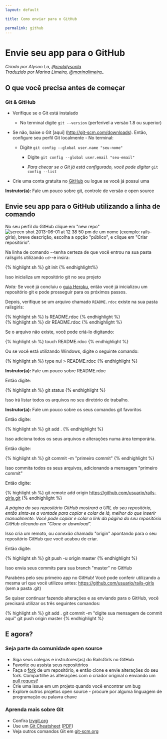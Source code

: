 ```yaml
---
layout: default

title: Como enviar para o GitHub

permalink: github
---
```


# Envie seu app para o GitHub

*Criado por Alyson La, [@realalysonla](https://www.twitter.com/realalysonla)*  
*Traduzido por Marina Limeira, [@marinalimeira_](https://www.twitter.com/marinalimeira_)*

## O que você precisa antes de começar

### Git & GitHub

* Verifique se o Git está instalado
  * No terminal digite `git --version` (perferível a versão 1.8 ou superior)

* Se não, baixe o Git [aqui] (http://git-scm.com/downloads).
	Então, configure seu perfil Git localmente - No terminal:
  * Digite `git config --global user.name "seu-nome"`
	* Digite `git config --global user.email "seu-email"`

	* _Para checar se o Git já está configurado, você pode digitar_ `git config --list`

* Crie uma conta gratuita no [GitHub](https://github.com) ou logue se você já possui uma

**Instrutor(a):** Fale um pouco sobre git, controle de versão e open source

## Envie seu app para o GitHub utilizando a linha de comando

No seu perfil do GitHub clique em "new repo"  ![screen shot 2013-06-01 at 12 38 50 pm](https://f.cloud.github.com/assets/2623954/595307/eb70c6cc-caf2-11e2-9d2d-60deb31ac049.png) de um nome (exemplo: rails-girls), breve descrição, escolha a opção "público", e clique em "Criar repositório".

Na linha de comando --tenha certeza de que você entrou na sua pasta railsgirls utilizando `cd`--e insira:

{% highlight sh %}
git init
{% endhighlight%}

Isso inicializa um repositório git no seu projeto

*Nota:* Se você já concluiu o [guia Heroku](/heroku), então você já inicializou um repositório git e pode prosseguir para os próximos passos.

Depois, verifique se um arquivo chamado `README.rdoc` existe na sua pasta railsgirls:

<div class="os-specific">
  <div class="nix">
{% highlight sh %}
ls README.rdoc
{% endhighlight %}
  </div>
  <div class="win">
{% highlight sh %}
dir README.rdoc
{% endhighlight %}
  </div>
</div>

Se o arquivo não existe, você pode criá-lo digitando:

{% highlight sh %}
touch README.rdoc
{% endhighlight %}

Ou se você está utilizando Windows, digite o seguinte comando:

{% highlight sh %}
type nul > README.rdoc
{% endhighlight %}

**Instrutor(a):** Fale um pouco sobre README.rdoc

Então digite:

{% highlight sh %}
git status
{% endhighlight %}

Isso irá listar todos os arquivos no seu diretório de trabalho.

**Instrutor(a):** Fale um pouco sobre os seus comandos git favoritos

Então digite:

{% highlight sh %}
git add .
{% endhighlight %}

Isso adiciona todos os seus arquivos e alterações numa área temporária.

Então digite:

{% highlight sh %}
git commit -m "primeiro commit"
{% endhighlight %}

Isso commita todos os seus arquivos, adicionando a mensagem "primeiro commit"

Então digite:

{% highlight sh %}
git remote add origin https://github.com/usuario/rails-girls.git
{% endhighlight %}

_A página do seu repositório GitHub mostrará a URL do seu repositório, então sinta-se a vontade para copiar e colar de lá, melhor do que inserir manualmente. Você pode copiar e colar o link da página do seu repositório GitHub clicando em "Clone or download"._

Isso cria um remoto, ou _conexão_ chamado "origin" apontando para o seu repositório GitHub que você acabou de criar.

Então digite:

{% highlight sh %}
git push -u origin master
{% endhighlight %}

Isso envia seus commits para sua branch "master" no GitHub

Parabéns pelo seu primeiro app no GitHub! Você pode conferir utilizando a mesma url que você utilizou antes: https://github.com/usuario/rails-girls (sem a pasta .git)

Se quiser continuar fazendo alterações e as enviando para o GitHub, você precisará utilizar os três seguintes comandos:

{% highlight sh %}
git add .
git commit -m "digite sua mensagem de commit aqui"
git push origin master
{% endhighlight %}

## E agora?

### Seja parte da comunidade open source

 * Siga seus colegas e instrutores(as) do RailsGirls no GitHub
 * Favorite ou assista seus repositórios
 * Faça o [fork](https://help.github.com/articles/fork-a-repo) de um repositório, e então clone e envie alterações do seu fork. Compartilhe as alterações com o criador original o enviando um [pull request](https://help.github.com/articles/using-pull-requests)!
 * Crie uma issue em um projeto quando você encontrar um bug
 * Explore outros projetos open source - procure por alguma linguagem de programação ou palavra chave

### Aprenda mais sobre Git

 * Confira [trygit.org](http://try.github.io/)
 * Use um [Git Cheatsheet](https://github.github.com/training-kit/downloads/pt_BR/github-git-cheat-sheet/) ([PDF](https://github.github.com/training-kit/downloads/pt_BR/github-git-cheat-sheet.pdf))
 * Veja outros comandos Git em [git-scm.org](http://git-scm.com/)
